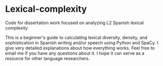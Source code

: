 # Lexical-complexity
Code for dissertation work focused on analyzing L2 Spanish lexical complexity

This is a beginner's guide to calculating lexical diversity, density, and sophistication in Spanish writing and/or speech using Python and SpaCy. I give very detailed explanations about how everything works. Feel free to email me if you have any questions about it. I hope it can serve as a resource for other language researchers.
